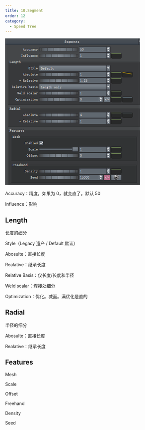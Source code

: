 ```yaml
---
title: 10.Segment
order: 12
category:
  - Speed Tree
---
```

![speedtree-20220417063344](../assets/SpeedTree-20220417063344.png)

Accuracy：精度，如果为 0，就变直了。默认 50

Influence：影响

## Length

长度的细分

Style（Legacy 遗产 / Default 默认）

Abosulte：直接长度

Realative：继承长度

Relative Basis：仅长度/长度和半径

Weld scalar：焊接处细分

Optimization：优化。减面。满优化是直的

## Radial

半径的细分

Abosulte：直接长度

Realative：继承长度

## Features

Mesh

Scale

Offset

Freehand

Density

Seed
